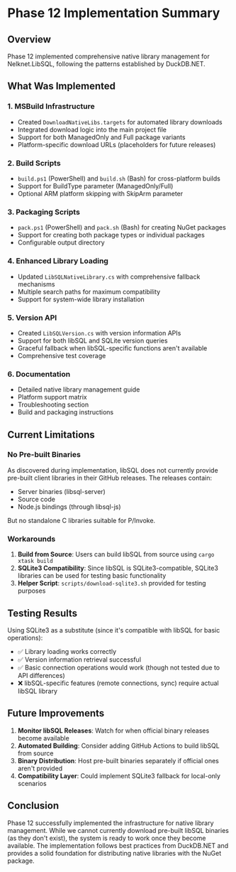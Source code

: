 # Phase 12 Implementation Summary

## Overview
Phase 12 implemented comprehensive native library management for Nelknet.LibSQL, following the patterns established by DuckDB.NET.

## What Was Implemented

### 1. MSBuild Infrastructure
- Created `DownloadNativeLibs.targets` for automated library downloads
- Integrated download logic into the main project file
- Support for both ManagedOnly and Full package variants
- Platform-specific download URLs (placeholders for future releases)

### 2. Build Scripts
- `build.ps1` (PowerShell) and `build.sh` (Bash) for cross-platform builds
- Support for BuildType parameter (ManagedOnly/Full)
- Optional ARM platform skipping with SkipArm parameter

### 3. Packaging Scripts
- `pack.ps1` (PowerShell) and `pack.sh` (Bash) for creating NuGet packages
- Support for creating both package types or individual packages
- Configurable output directory

### 4. Enhanced Library Loading
- Updated `LibSQLNativeLibrary.cs` with comprehensive fallback mechanisms
- Multiple search paths for maximum compatibility
- Support for system-wide library installation

### 5. Version API
- Created `LibSQLVersion.cs` with version information APIs
- Support for both libSQL and SQLite version queries
- Graceful fallback when libSQL-specific functions aren't available
- Comprehensive test coverage

### 6. Documentation
- Detailed native library management guide
- Platform support matrix
- Troubleshooting section
- Build and packaging instructions

## Current Limitations

### No Pre-built Binaries
As discovered during implementation, libSQL does not currently provide pre-built client libraries in their GitHub releases. The releases contain:
- Server binaries (libsql-server)
- Source code
- Node.js bindings (through libsql-js)

But no standalone C libraries suitable for P/Invoke.

### Workarounds
1. **Build from Source**: Users can build libSQL from source using `cargo xtask build`
2. **SQLite3 Compatibility**: Since libSQL is SQLite3-compatible, SQLite3 libraries can be used for testing basic functionality
3. **Helper Script**: `scripts/download-sqlite3.sh` provided for testing purposes

## Testing Results

Using SQLite3 as a substitute (since it's compatible with libSQL for basic operations):
- ✅ Library loading works correctly
- ✅ Version information retrieval successful
- ✅ Basic connection operations would work (though not tested due to API differences)
- ❌ libSQL-specific features (remote connections, sync) require actual libSQL library

## Future Improvements

1. **Monitor libSQL Releases**: Watch for when official binary releases become available
2. **Automated Building**: Consider adding GitHub Actions to build libSQL from source
3. **Binary Distribution**: Host pre-built binaries separately if official ones aren't provided
4. **Compatibility Layer**: Could implement SQLite3 fallback for local-only scenarios

## Conclusion

Phase 12 successfully implemented the infrastructure for native library management. While we cannot currently download pre-built libSQL binaries (as they don't exist), the system is ready to work once they become available. The implementation follows best practices from DuckDB.NET and provides a solid foundation for distributing native libraries with the NuGet package.